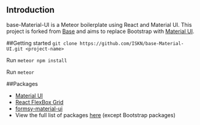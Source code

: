 ## Introduction
base-Material-UI is a Meteor boilerplate using React and Material UI.
This project is forked from [Base](https://github.com/themeteorchef/base) and aims to replace Bootstrap with [Material UI](http://www.material-ui.com/).

##Getting started
`git clone https://github.com/ISKN/base-Material-UI.git <project-name>`

Run `meteor npm install`

Run `meteor`

##Packages
* [Material UI](http://www.material-ui.com/)
* [React FlexBox Grid](http://roylee0704.github.io/react-flexbox-grid/)
* [formsy-material-ui](https://github.com/mbrookes/formsy-material-ui/blob/master/src/FormsyText.jsx)
* View the full list of packages [here](https://themeteorchef.com/base/packages-included) (except Bootstrap packages)
